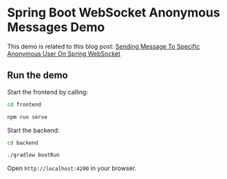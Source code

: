 # Spring Boot WebSocket Anonymous Messages Demo

This demo is related to this blog post: [Sending Message To Specific Anonymous User On Spring WebSocket](https://www.mokkapps.de/blog/sending-message-to-specific-anonymous-user-on-spring-websocket/)

## Run the demo

Start the frontend by calling:

```bash
cd frontend

npm run serve
```

Start the backend: 

```bash
cd backend

./gradlew bootRun
```

Open `http://localhost:4200` in your browser.